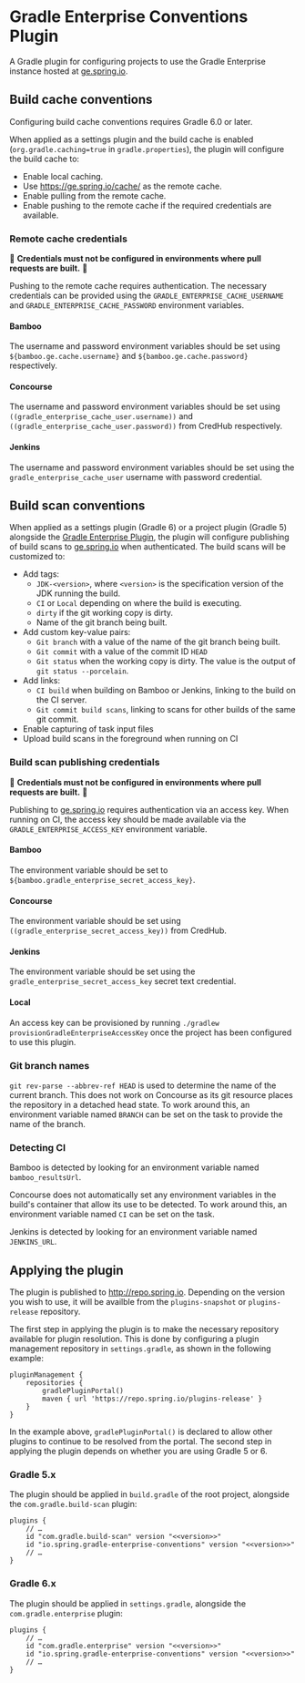 # Gradle Enterprise Conventions Plugin

A Gradle plugin for configuring projects to use the Gradle Enterprise instance hosted at [ge.spring.io](https://ge.spring.io).

## Build cache conventions

Configuring build cache conventions requires Gradle 6.0 or later.

When applied as a settings plugin and the build cache is enabled (`org.gradle.caching=true` in `gradle.properties`), the plugin will configure the build cache to:

- Enable local caching.
- Use https://ge.spring.io/cache/ as the remote cache.
- Enable pulling from the remote cache.
- Enable pushing to the remote cache if the required credentials are available.

### Remote cache credentials

:rotating_light: **Credentials must not be configured in environments where pull requests are built.** :rotating_light:

Pushing to the remote cache requires authentication.
The necessary credentials can be provided using the `GRADLE_ENTERPRISE_CACHE_USERNAME` and `GRADLE_ENTERPRISE_CACHE_PASSWORD` environment variables.

#### Bamboo

The username and password environment variables should be set using `${bamboo.ge.cache.username}` and `${bamboo.ge.cache.password}` respectively.

#### Concourse

The username and password environment variables should be set using `((gradle_enterprise_cache_user.username))` and `((gradle_enterprise_cache_user.password))` from CredHub respectively.

#### Jenkins

The username and password environment variables should be set using the `gradle_enterprise_cache_user` username with password credential.

## Build scan conventions

When applied as a settings plugin (Gradle 6) or a project plugin (Gradle 5) alongside the [Gradle Enterprise Plugin](https://plugins.gradle.org/plugin/com.gradle.enterprise), the plugin will configure publishing of build scans to [ge.spring.io](https://ge.spring.io) when authenticated.
The build scans will be customized to:

- Add tags:
    - `JDK-<version>`, where `<version>` is the specification version of the JDK running the build.
    - `CI` or `Local` depending on where the build is executing.
    - `dirty` if the git working copy is dirty.
    - Name of the git branch being built.
- Add custom key-value pairs:
    - `Git branch` with a value of the name of the git branch being built.
    - `Git commit` with a value of the commit ID `HEAD`
    - `Git status` when the working copy is dirty.
      The value is the output of `git status --porcelain`.
 - Add links:
    - `CI build` when building on Bamboo or Jenkins, linking to the build on the CI server.
    - `Git commit build scans`, linking to scans for other builds of the same git commit.
 - Enable capturing of task input files
 - Upload build scans in the foreground when running on CI

### Build scan publishing credentials

:rotating_light: **Credentials must not be configured in environments where pull requests are built.** :rotating_light:

Publishing to [ge.spring.io](https://ge.spring.io) requires authentication via an access key.
When running on CI, the access key should be made available via the `GRADLE_ENTERPRISE_ACCESS_KEY` environment variable.

#### Bamboo

The environment variable should be set to `${bamboo.gradle_enterprise_secret_access_key}`.

#### Concourse

The environment variable should be set using `((gradle_enterprise_secret_access_key))` from CredHub.

#### Jenkins

The environment variable should be set using the `gradle_enterprise_secret_access_key` secret text credential.

#### Local

An access key can be provisioned by running `./gradlew provisionGradleEnterpriseAccessKey` once the project has been configured to use this plugin.

### Git branch names

`git rev-parse --abbrev-ref HEAD` is used to determine the name of the current branch.
This does not work on Concourse as its git resource places the repository in a detached head state.
To work around this, an environment variable named `BRANCH` can be set on the task to provide the name of the branch.

### Detecting CI

Bamboo is detected by looking for an environment variable named `bamboo_resultsUrl`.

Concourse does not automatically set any environment variables in the build's container that allow its use to be detected.
To work around this, an environment variable named `CI` can be set on the task.

Jenkins is detected by looking for an environment variable named `JENKINS_URL`.

## Applying the plugin

The plugin is published to http://repo.spring.io.
Depending on the version you wish to use, it will be availble from the `plugins-snapshot` or `plugins-release` repository.

The first step in applying the plugin is to make the necessary repository available for plugin resolution.
This is done by configuring a plugin management repository in `settings.gradle`, as shown in the following example:

```
pluginManagement {
	repositories {
		gradlePluginPortal()
		maven { url 'https://repo.spring.io/plugins-release' }
	}
}
```

In the example above, `gradlePluginPortal()` is declared to allow other plugins to continue to be resolved from the portal.
The second step in applying the plugin depends on whether you are using Gradle 5 or 6.

### Gradle 5.x

The plugin should be applied in `build.gradle` of the root project, alongside the `com.gradle.build-scan` plugin:

```
plugins {
	// …
	id "com.gradle.build-scan" version "<<version>>"
	id "io.spring.gradle-enterprise-conventions" version "<<version>>"
	// …
}
```

### Gradle 6.x

The plugin should be applied in `settings.gradle`, alongside the `com.gradle.enterprise` plugin:

```
plugins {
	// …
	id "com.gradle.enterprise" version "<<version>>"
	id "io.spring.gradle-enterprise-conventions" version "<<version>>"
	// …
}
```

